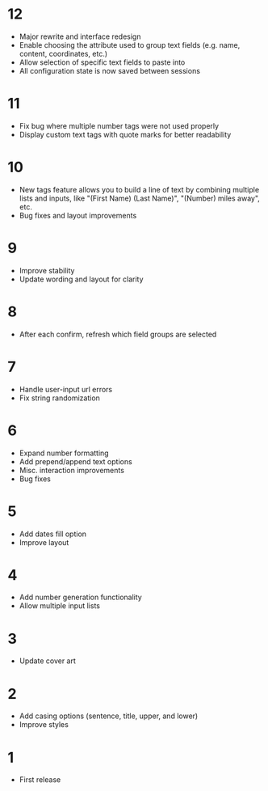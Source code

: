 # 12

- Major rewrite and interface redesign
- Enable choosing the attribute used to group text fields (e.g. name, content, coordinates, etc.)
- Allow selection of specific text fields to paste into
- All configuration state is now saved between sessions

# 11

- Fix bug where multiple number tags were not used properly
- Display custom text tags with quote marks for better readability

# 10

- New tags feature allows you to build a line of text by combining multiple lists and inputs, like "(First Name) (Last Name)", "(Number) miles away", etc.
- Bug fixes and layout improvements

# 9

- Improve stability
- Update wording and layout for clarity

# 8

- After each confirm, refresh which field groups are selected

# 7

- Handle user-input url errors
- Fix string randomization

# 6

- Expand number formatting
- Add prepend/append text options
- Misc. interaction improvements
- Bug fixes

# 5

- Add dates fill option
- Improve layout

# 4

- Add number generation functionality
- Allow multiple input lists

# 3

- Update cover art

# 2

- Add casing options (sentence, title, upper, and lower)
- Improve styles

# 1

- First release
